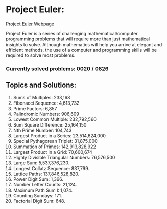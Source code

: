 # Project Euler:

[Project Euler Webpage](https://https://projecteuler.net/)

Project Euler is a series of challenging mathematical/computer programming problems that will require more than just mathematical insights to solve. Although mathematics will help you arrive at elegant and efficient methods, the use of a computer and programming skills will be required to solve most problems.

### Currently solved problems: 0020 / 0826

## Topics and Solutions:

1. Sums of Multiples: 233,168
2. Fibonacci Sequence: 4,613,732
3. Prime Factors: 6,857
4. Palindromic Numbers: 906,609
5. Lowest Common Multiple: 232,792,560
6. Sum Square Difference: 25,164,150
7. Nth Prime Number: 104,743
8. Largest Product in a Series: 23,514,624,000
9. Special Pythagorean Triplet: 31,875,000
10. Summation of Primes: 142,913,828,922
11. Largest Product in a Grid: 70,600,674
12. Highly Divisible Triangular Numbers: 76,576,500
13. Large Sum: 5,537,376,230.
14. Longest Collatz Sequence: 837,799.
15. Lattice Paths: 137,846,528,820.
16. Power Digit Sum: 1,366.
17. Number Letter Counts: 21,124.
18. Maximum Path Sum I: 1,074.
19. Counting Sundays: 171.
20. Factorial Digit Sum: 648.
